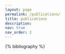 ```yaml
---
layout: page
permalink: /publications/
title: publications
description:
nav: true
nav_order: 2
---
```


<!-- _pages/publications.md -->
<div class="publications">
{% bibliography %}

</div>
